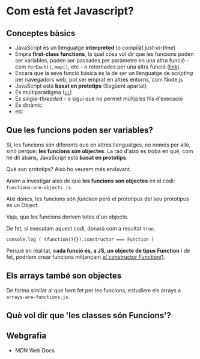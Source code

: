 # Com està fet Javascript?

## Conceptes bàsics

- JavaScript és un llenguatge **interpreted** (o compilat _just-in-time_)
- Empra **first-class functions**, la qual cosa vol dir que les funcions poden ser variables, poden ser passades per paràmetre en una altra funció - com `forEach()`, `map()`, etc - o retornades per una altra funció ([link](https://developer.mozilla.org/en-US/docs/Glossary/First-class_Function)).
- Encara que la seva funció bàsica és la de ser un llenguatge de _scripting_ per navegadors web, pot ser emprat en altres entorns, com Node.js
- JavaScript està **basat en prototips** (Següent apartat)
- És multiparadigma (¿¿)
- És _single-threaded_ - o sigui que no permet múltiples fils d'execució
- És dinàmic
- etc

## Que les funcions poden ser variables?

Sí, les funcions són diferents que en altres llenguatges, no només per allò, sinó perquè: **les funcions són objectes**. La raó d'això es troba en què, com he dit abans, JavaScript està **basat en prototips**. 

Què son prototips? Això ho veurem més endavant. 

Anem a investigar això de que __les funcions son objectes__ en el codi: `functions-are-objects.js`.

Aixi doncs, les funcions són _function_ però el prototipus del seu prototipus és un Object. 

Vaja, que les funcions deriven totes d'un objecte.

De fet, si executam aquest codi, donarà com a resultat `true`.

`console.log ( (function(){}).constructor === Function )`

Perquè en realitat, **cada funció és, a JS, un objecte de tipus Function** i de fet, podríem crear funcions mitjançant [el constructor Function()](https://developer.mozilla.org/en-US/docs/Web/JavaScript/Reference/Global_Objects/Function/Function).


## Els arrays també son objectes

De forma similar al que hem fet per les funcions, estudiem els arrays a `arrays-are-functions.js`.


## Què vol dir que 'les classes són Funcions'?


## Webgrafia

- MDN Web Docs
